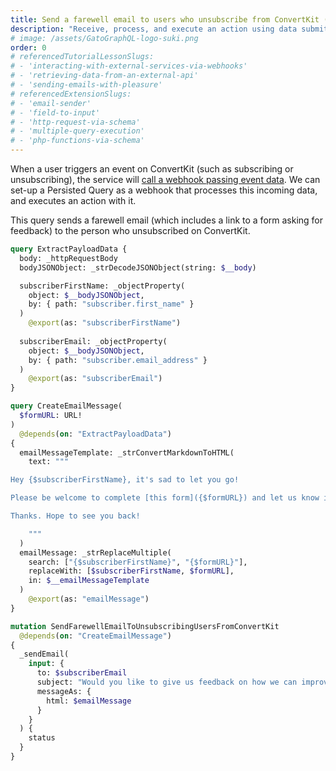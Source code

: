 ```yaml
---
title: Send a farewell email to users who unsubscribe from ConvertKit (via a webhook)
description: "Receive, process, and execute an action using data submitted by ConvertKit (or any other service)"
# image: /assets/GatoGraphQL-logo-suki.png
order: 0
# referencedTutorialLessonSlugs:
# - 'interacting-with-external-services-via-webhooks'
# - 'retrieving-data-from-an-external-api'
# - 'sending-emails-with-pleasure'
# referencedExtensionSlugs:
# - 'email-sender'
# - 'field-to-input'
# - 'http-request-via-schema'
# - 'multiple-query-execution'
# - 'php-functions-via-schema'
---
```


When a user triggers an event on ConvertKit (such as subscribing or unsubscribing), the service will [call a webhook passing event data](https://developers.convertkit.com/#webhooks). We can set-up a Persisted Query as a webhook that processes this incoming data, and executes an action with it.

This query sends a farewell email (which includes a link to a form asking for feedback) to the person who unsubscribed on ConvertKit.

```graphql
query ExtractPayloadData {
  body: _httpRequestBody
  bodyJSONObject: _strDecodeJSONObject(string: $__body)

  subscriberFirstName: _objectProperty(
    object: $__bodyJSONObject,
    by: { path: "subscriber.first_name" }
  )
    @export(as: "subscriberFirstName")
  
  subscriberEmail: _objectProperty(
    object: $__bodyJSONObject,
    by: { path: "subscriber.email_address" }
  )
    @export(as: "subscriberEmail")
}

query CreateEmailMessage(
  $formURL: URL!
)
  @depends(on: "ExtractPayloadData")
{
  emailMessageTemplate: _strConvertMarkdownToHTML(
    text: """

Hey {$subscriberFirstName}, it's sad to let you go!

Please be welcome to complete [this form]({$formURL}) and let us know if there is anything we can do better.

Thanks. Hope to see you back!

    """
  )
  emailMessage: _strReplaceMultiple(
    search: ["{$subscriberFirstName}", "{$formURL}"],
    replaceWith: [$subscriberFirstName, $formURL],
    in: $__emailMessageTemplate
  )
    @export(as: "emailMessage")
}

mutation SendFarewellEmailToUnsubscribingUsersFromConvertKit
  @depends(on: "CreateEmailMessage")
{
  _sendEmail(
    input: {
      to: $subscriberEmail
      subject: "Would you like to give us feedback on how we can improve?"
      messageAs: {
        html: $emailMessage
      }
    }
  ) {
    status
  }
}
```
